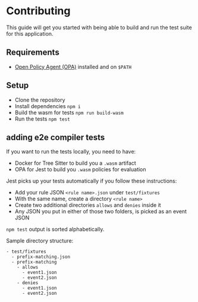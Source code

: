 # Contributing

This guide will get you started with being able to build and run the test suite for this application.

## Requirements

- [Open Policy Agent (OPA)](https://www.openpolicyagent.org/docs/latest/#1-download-opa) installed and on `$PATH`

## Setup

- Clone the repository
- Install dependencies `npm i`
- Build the wasm for tests `npm run build-wasm`
- Run the tests `npm test`

## adding e2e compiler tests

If you want to run the tests locally, you need to have:

- Docker for Tree Sitter to build you a `.wasm` artifact
- OPA for Jest to build you `.wasm` policies for evaluation

Jest picks up your tests automatically if you follow these instructions:

- Add your rule JSON `<rule name>.json` under `test/fixtures`
- With the same name, create a directory `<rule name>`
- Create two additional directories `allows` and `denies` inside it
- Any JSON you put in either of those two folders, is picked as an event JSON

`npm test` output is sorted alphabetically.

Sample directory structure:

```raw
- test/fixtures
  - prefix-matching.json
  - prefix-matching
    - allows
      - event1.json
      - event2.json
    - denies
      - event1.json
      - event2.json
```

